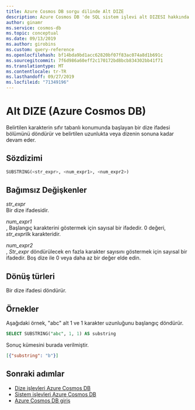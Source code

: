 ```yaml
---
title: Azure Cosmos DB sorgu dilinde Alt DIZE
description: Azure Cosmos DB 'de SQL sistem işlevi alt DIZESI hakkında bilgi edinin.
author: ginamr
ms.service: cosmos-db
ms.topic: conceptual
ms.date: 09/13/2019
ms.author: girobins
ms.custom: query-reference
ms.openlocfilehash: bf14bda9bd1acc62820bf07f83ac074a8d1b691c
ms.sourcegitcommit: 7f6d986a60eff2c170172bd8bcb834302bb41f71
ms.translationtype: MT
ms.contentlocale: tr-TR
ms.lasthandoff: 09/27/2019
ms.locfileid: "71349196"
---
```

# <a name="substring-azure-cosmos-db"></a>Alt DIZE (Azure Cosmos DB)
 Belirtilen karakterin sıfır tabanlı konumunda başlayan bir dize ifadesi bölümünü döndürür ve belirtilen uzunlukta veya dizenin sonuna kadar devam eder.  
  
## <a name="syntax"></a>Sözdizimi
  
```sql
SUBSTRING(<str_expr>, <num_expr1>, <num_expr2>)  
```  
  
## <a name="arguments"></a>Bağımsız Değişkenler
  
*str_expr*  
   Bir dize ifadesidir.
  
*num_expr1*  
   , Başlangıç karakterini göstermek için sayısal bir ifadedir. 0 değeri, *str_expr*ilk karakteridir.
  
*num_expr2*  
   , *Str_expr* döndürülecek en fazla karakter sayısını göstermek için sayısal bir ifadedir. Boş dize ile 0 veya daha az bir değer elde edin.

## <a name="return-types"></a>Dönüş türleri
  
  Bir dize ifadesi döndürür.  
  
## <a name="examples"></a>Örnekler
  
  Aşağıdaki örnek, "abc" alt 1 ve 1 karakter uzunluğunu başlangıç döndürür.  
  
```sql
SELECT SUBSTRING("abc", 1, 1) AS substring  
```  
  
 Sonuç kümesini burada verilmiştir.  
  
```json
[{"substring": "b"}]  
```  

## <a name="next-steps"></a>Sonraki adımlar

- [Dize işlevleri Azure Cosmos DB](sql-query-string-functions.md)
- [Sistem işlevleri Azure Cosmos DB](sql-query-system-functions.md)
- [Azure Cosmos DB giriş](introduction.md)
